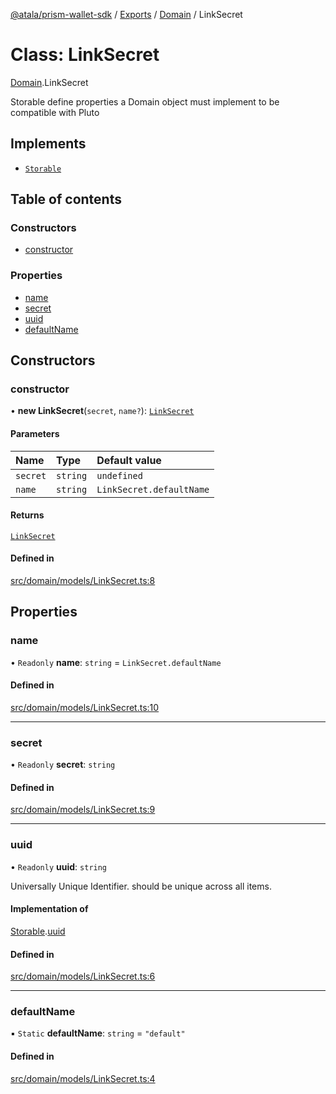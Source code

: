 [@atala/prism-wallet-sdk](../README.md) / [Exports](../modules.md) / [Domain](../modules/Domain.md) / LinkSecret

# Class: LinkSecret

[Domain](../modules/Domain.md).LinkSecret

Storable
define properties a Domain object must implement to be compatible with Pluto

## Implements

- [`Storable`](../interfaces/Domain.Pluto.Storable.md)

## Table of contents

### Constructors

- [constructor](Domain.LinkSecret.md#constructor)

### Properties

- [name](Domain.LinkSecret.md#name)
- [secret](Domain.LinkSecret.md#secret)
- [uuid](Domain.LinkSecret.md#uuid)
- [defaultName](Domain.LinkSecret.md#defaultname)

## Constructors

### constructor

• **new LinkSecret**(`secret`, `name?`): [`LinkSecret`](Domain.LinkSecret.md)

#### Parameters

| Name | Type | Default value |
| :------ | :------ | :------ |
| `secret` | `string` | `undefined` |
| `name` | `string` | `LinkSecret.defaultName` |

#### Returns

[`LinkSecret`](Domain.LinkSecret.md)

#### Defined in

[src/domain/models/LinkSecret.ts:8](https://github.com/hyperledger/identus-edge-agent-sdk-ts/blob/7b4542fdfe44dc06a6c4ef341cf3335e29422147/src/domain/models/LinkSecret.ts#L8)

## Properties

### name

• `Readonly` **name**: `string` = `LinkSecret.defaultName`

#### Defined in

[src/domain/models/LinkSecret.ts:10](https://github.com/hyperledger/identus-edge-agent-sdk-ts/blob/7b4542fdfe44dc06a6c4ef341cf3335e29422147/src/domain/models/LinkSecret.ts#L10)

___

### secret

• `Readonly` **secret**: `string`

#### Defined in

[src/domain/models/LinkSecret.ts:9](https://github.com/hyperledger/identus-edge-agent-sdk-ts/blob/7b4542fdfe44dc06a6c4ef341cf3335e29422147/src/domain/models/LinkSecret.ts#L9)

___

### uuid

• `Readonly` **uuid**: `string`

Universally Unique Identifier.
should be unique across all items.

#### Implementation of

[Storable](../interfaces/Domain.Pluto.Storable.md).[uuid](../interfaces/Domain.Pluto.Storable.md#uuid)

#### Defined in

[src/domain/models/LinkSecret.ts:6](https://github.com/hyperledger/identus-edge-agent-sdk-ts/blob/7b4542fdfe44dc06a6c4ef341cf3335e29422147/src/domain/models/LinkSecret.ts#L6)

___

### defaultName

▪ `Static` **defaultName**: `string` = `"default"`

#### Defined in

[src/domain/models/LinkSecret.ts:4](https://github.com/hyperledger/identus-edge-agent-sdk-ts/blob/7b4542fdfe44dc06a6c4ef341cf3335e29422147/src/domain/models/LinkSecret.ts#L4)
